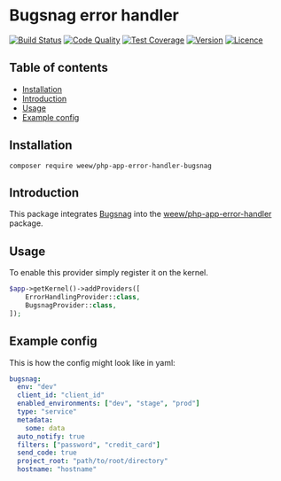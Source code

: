 # Bugsnag error handler

[![Build Status](https://img.shields.io/travis/weew/php-app-error-handler-bugsnag.svg)](https://travis-ci.org/weew/php-app-error-handler-bugsnag)
[![Code Quality](https://img.shields.io/scrutinizer/g/weew/php-app-error-handler-bugsnag.svg)](https://scrutinizer-ci.com/g/weew/php-app-error-handler-bugsnag)
[![Test Coverage](https://img.shields.io/coveralls/weew/php-app-error-handler-bugsnag.svg)](https://coveralls.io/github/weew/php-app-error-handler-bugsnag)
[![Version](https://img.shields.io/packagist/v/weew/php-app-error-handler-bugsnag.svg)](https://packagist.org/packages/weew/php-app-error-handler-bugsnag)
[![Licence](https://img.shields.io/packagist/l/weew/php-app-error-handler-bugsnag.svg)](https://packagist.org/packages/weew/php-app-error-handler-bugsnag)

## Table of contents

- [Installation](#installation)
- [Introduction](#introduction)
- [Usage](#usage)
- [Example config](#example-config)

## Installation

`composer require weew/php-app-error-handler-bugsnag`

## Introduction

This package integrates [Bugsnag](https://bugsnag.com) into the [weew/php-app-error-handler](https://github.com/weew/php-app-error-handler) package.

## Usage

To enable this provider simply register it on the kernel.

```php
$app->getKernel()->addProviders([
    ErrorHandlingProvider::class,
    BugsnagProvider::class,
]);
```

## Example config

This is how the config might look like in yaml:

```yaml
bugsnag:
  env: "dev"
  client_id: "client_id"
  enabled_environments: ["dev", "stage", "prod"]
  type: "service"
  metadata:
    some: data
  auto_notify: true
  filters: ["password", "credit_card"]
  send_code: true
  project_root: "path/to/root/directory"
  hostname: "hostname"
```
